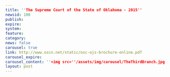 ```yaml
---
title: ''The Supreme Court of the State of Oklahoma - 2015''
newsid: 100
publish: 
expire: 
system: 
feature: 
category: 
news: false
carousel: true
link: http://www.oscn.net/static/osc-ojs-brochure-online.pdf
carousel_expire: 
carousel_content: ''<img src=''/assets/img/carousel/TheThirdBranch.jpg'' alt=''The Supreme Court of the State of Oklahoma - 2015'' />''
layout: post
---
```

